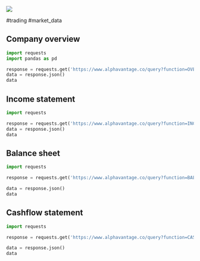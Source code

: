 <a href="https://app.naas.ai/user-redirect/naas/downloader?url=https://raw.githubusercontent.com/jupyter-naas/awesome-notebooks/master/AlphaVantage/AlphaVantage_Get_fundamental_data.ipynb" target="_parent"><img src="https://naasai-public.s3.eu-west-3.amazonaws.com/open_in_naas.svg"/></a>

#trading #market_data

## Company overview


```python
import requests
import pandas as pd

response = requests.get('https://www.alphavantage.co/query?function=OVERVIEW&symbol=IBM&apikey=demo')
data = response.json()
data
```

## Income statement 


```python
import requests

response = requests.get('https://www.alphavantage.co/query?function=INCOME_STATEMENT&symbol=IBM&apikey=demo')
data = response.json()
data
```

## Balance sheet 


```python
import requests

response = requests.get('https://www.alphavantage.co/query?function=BALANCE_SHEET&symbol=IBM&apikey=demo')

data = response.json()
data
```

## Cashflow statement


```python
import requests

response = requests.get('https://www.alphavantage.co/query?function=CASH_FLOW&symbol=IBM&apikey=demo')

data = response.json()
data
```
